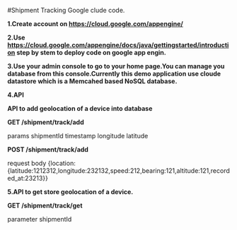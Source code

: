 
#Shipment Tracking Google clude code.
 
 
__1.Create account on https://cloud.google.com/appengine/__

__2.Use https://cloud.google.com/appengine/docs/java/gettingstarted/introduction step by stem to deploy code on google app engin.__

__3.Use your admin console to go to your home page.You can manage you database from this console.Currently this demo application use cloude datastore which is a Memcahed based NoSQL database.__

__4.API__

  __API to add geolocation of a device into database__
 
 __GET    /shipment/track/add__
 
 params 
    shipmentId
    timestamp
    longitude
    latitude
 
__POST /shipment/track/add__

 request body
 {location:{latitude:1212312,longitude:232132,speed:212,bearing:121,altitude:121,recorded_at:23213}}
 
 __5.API to get store geolocation of a device.__
   
   __GET /shipment/track/get__
   
   parameter 
        shipmentId
   
   
